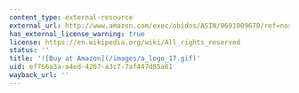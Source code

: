 ```yaml
---
content_type: external-resource
external_url: http://www.amazon.com/exec/obidos/ASIN/0691009678/ref=nosim/mitopencourse-20
has_external_license_warning: true
license: https://en.wikipedia.org/wiki/All_rights_reserved
status: ''
title: '![Buy at Amazon](/images/a_logo_17.gif)'
uid: ef766a3a-a4ed-4267-a3c7-7af447d85a61
wayback_url: ''
---
```

